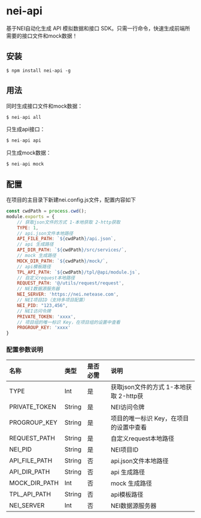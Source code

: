 
nei-api
===========================================
基于NEI自动化生成 API 模拟数据和接口 SDK。只需一行命令，快速生成前端所需要的接口文件和mock数据！

安装
-------------------------------
```
$ npm install nei-api -g
```

用法
-------------------------------
同时生成接口文件和mock数据：
```js
$ nei-api all
```
只生成api接口：
```js
$ nei-api api
```
只生成mock数据：
```js
$ nei-api mock
```

配置
-------------------------------
在项目的主目录下新建nei.config.js文件，配置内容如下
```js
const cwdPath = process.cwd();
module.exports = {
    // 获取json文件的方式 1-本地获取 2-http获取
    TYPE: 1,
    // api.json文件本地路径
    API_FILE_PATH: `${cwdPath}/api.json`,
    // api 生成路径
    API_DIR_PATH: `${cwdPath}/src/services/`,
    // mock 生成路径
    MOCK_DIR_PATH: `${cwdPath}/mock/`,
    // api模板路径
    TPL_API_PATH: `${cwdPath}/tpl/@api/module.js`,
    // 自定义request本地路径
    REQUEST_PATH: '@/utils/request/request',
    // NEI数据源服务器
    NEI_SERVER: 'https://nei.netease.com',
    // NEI项目ID（支持多项目配置）
    NEI_PID: "123,456",
    // NEI访问令牌
    PRIVATE_TOKEN: 'xxxx',
    // 项目组的唯一标识 Key，在项目组的设置中查看
    PROGROUP_KEY: 'xxxx'
}
```
### 配置参数说明

| 名称 | 类型 | 是否必需 | 说明 |
| :--- | :--- | :--- | :--- |
| TYPE | Int | 是 | 获取json文件的方式 1-本地获取 2-http获 |
| PRIVATE_TOKEN | String | 是 | NEI访问令牌 |
| PROGROUP_KEY | String | 是 | 项目的唯一标识 Key，在项目的设置中查看 |
| REQUEST_PATH | String | 是 | 自定义request本地路径 |
| NEI_PID | String | 是 | NEI项目ID |
| API_FILE_PATH | String | 否 | api.json文件本地路径 |
| API_DIR_PATH | String | 否 | api 生成路径 |
| MOCK_DIR_PATH | Int | 否 | mock 生成路径 |
| TPL_API_PATH | String | 否 | api模板路径 |
| NEI_SERVER | Int | 否 | NEI数据源服务器 |

